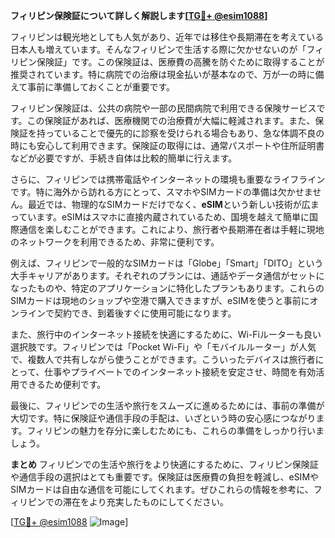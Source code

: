 **フィリピン保険証について詳しく解説します[[TG💪+ @esim1088](https://t.me/s/esim1088)]**

フィリピンは観光地としても人気があり、近年では移住や長期滞在を考えている日本人も増えています。そんなフィリピンで生活する際に欠かせないのが「フィリピン保険証」です。この保険証は、医療費の高騰を防ぐために取得することが推奨されています。特に病院での治療は現金払いが基本なので、万が一の時に備えて事前に準備しておくことが重要です。

フィリピン保険証は、公共の病院や一部の民間病院で利用できる保険サービスです。この保険証があれば、医療機関での治療費が大幅に軽減されます。また、保険証を持っていることで優先的に診察を受けられる場合もあり、急な体調不良の時にも安心して利用できます。保険証の取得には、通常パスポートや住所証明書などが必要ですが、手続き自体は比較的簡単に行えます。

さらに、フィリピンでは携帯電話やインターネットの環境も重要なライフラインです。特に海外から訪れる方にとって、スマホやSIMカードの準備は欠かせません。最近では、物理的なSIMカードだけでなく、**eSIM**という新しい技術が広まっています。eSIMはスマホに直接内蔵されているため、国境を越えて簡単に国際通信を楽しむことができます。これにより、旅行者や長期滞在者は手軽に現地のネットワークを利用できるため、非常に便利です。

例えば、フィリピンで一般的なSIMカードは「Globe」「Smart」「DITO」という大手キャリアがあります。それぞれのプランには、通話やデータ通信がセットになったものや、特定のアプリケーションに特化したプランもあります。これらのSIMカードは現地のショップや空港で購入できますが、eSIMを使うと事前にオンラインで契約でき、到着後すぐに使用可能になります。

また、旅行中のインターネット接続を快適にするために、Wi-Fiルーターも良い選択肢です。フィリピンでは「Pocket Wi-Fi」や「モバイルルーター」が人気で、複数人で共有しながら使うことができます。こういったデバイスは旅行者にとって、仕事やプライベートでのインターネット接続を安定させ、時間を有効活用できるため便利です。

最後に、フィリピンでの生活や旅行をスムーズに進めるためには、事前の準備が大切です。特に保険証や通信手段の手配は、いざという時の安心感につながります。フィリピンの魅力を存分に楽しむためにも、これらの準備をしっかり行いましょう。

**まとめ**
フィリピンでの生活や旅行をより快適にするために、フィリピン保険証や通信手段の選択はとても重要です。保険証は医療費の負担を軽減し、eSIMやSIMカードは自由な通信を可能にしてくれます。ぜひこれらの情報を参考に、フィリピンでの滞在をより充実したものにしてください。

[[TG💪+ @esim1088](https://t.me/s/esim1088) ![Image](https://i.postimg.cc/Y0z9fWf4/image.png)]